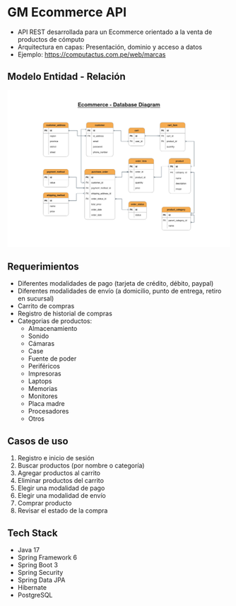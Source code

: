 # GM Ecommerce API
- API REST desarrollada para un Ecommerce orientado a la venta de productos de cómputo
- Arquitectura en capas: Presentación, dominio y acceso a datos
- Ejemplo: https://computactus.com.pe/web/marcas

## Modelo Entidad - Relación
![ER-diagram](./ecommerce-db.drawio.png)

## Requerimientos
- Diferentes modalidades de pago (tarjeta de crédito, débito, paypal)
- Diferentes modalidades de envío (a domicilio, punto de entrega, retiro en sucursal)
- Carrito de compras
- Registro de historial de compras
- Categorias de productos:
    - Almacenamiento
    - Sonido
    - Cámaras
    - Case
    - Fuente de poder
    - Periféricos
    - Impresoras
    - Laptops
    - Memorias
    - Monitores
    - Placa madre
    - Procesadores
    - Otros

## Casos de uso
1. Registro e inicio de sesión
2. Buscar productos (por nombre o categoría)
3. Agregar productos al carrito
4. Eliminar productos del carrito
5. Elegir una modalidad de pago
6. Elegir una modalidad de envío
7. Comprar producto
8. Revisar el estado de la compra

## Tech Stack
- Java 17
- Spring Framework 6
- Spring Boot 3
- Spring Security
- Spring Data JPA
- Hibernate
- PostgreSQL